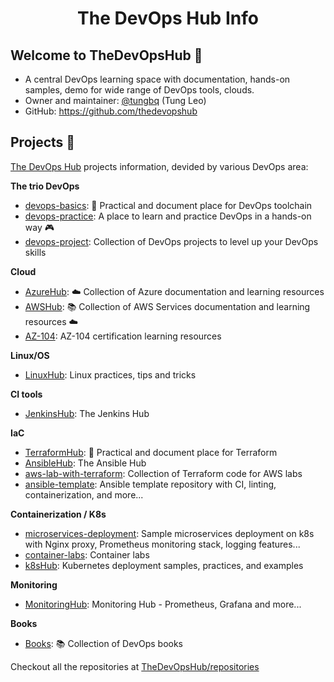<h1 align="center">The DevOps Hub Info</h1>

## Welcome to TheDevOpsHub 👋
- A central DevOps learning space with documentation, hands-on samples, demo for wide range of DevOps tools, clouds.
- Owner and maintainer: [@tungbq](https://github.com/tungbq) (Tung Leo)
- GitHub: https://github.com/thedevopshub

## Projects 🔖
[The DevOps Hub](https://github.com/thedevopshub) projects information, devided by various DevOps area:

**The trio DevOps**
- [devops-basics](https://github.com/tungbq/devops-basics): 🚀 Practical and document place for DevOps toolchain
- [devops-practice](https://github.com/tungbq/devops-practice): A place to learn and practice DevOps in a hands-on way 🎮
- [devops-project](https://github.com/tungbq/devops-project): Collection of DevOps projects to level up your DevOps skills

**Cloud**
- [AzureHub](https://github.com/TheDevOpsHub/AzureHub): ☁️ Collection of Azure documentation and learning resources
- [AWSHub](https://github.com/tungbq/AWSHub): 📚 Collection of AWS Services documentation and learning resources ☁️
- [AZ-104](https://github.com/TheDevOpsHub/AZ-104): AZ-104 certification learning resources

**Linux/OS**
- [LinuxHub](https://github.com/TheDevOpsHub/LinuxHub): Linux practices, tips and tricks

**CI tools**
- [JenkinsHub](https://github.com/TheDevOpsHub/JenkinsHub): The Jenkins Hub

**IaC**
- [TerraformHub](https://github.com/TheDevOpsHub/TerraformHub): 🚀 Practical and document place for Terraform
- [AnsibleHub](https://github.com/TheDevOpsHub/AnsibleHub): The Ansible Hub
- [aws-lab-with-terraform](https://github.com/tungbq/aws-lab-with-terraform): Collection of Terraform code for AWS labs
- [ansible-template](https://github.com/TheDevOpsHub/ansible-template): Ansible template repository with CI, linting, containerization, and more...

**Containerization / K8s**
- [microservices-deployment](https://github.com/TheDevOpsHub/microservices-deployment): Sample microservices deployment on k8s with Nginx proxy, Prometheus monitoring stack, logging features...
- [container-labs](https://github.com/TheDevOpsHub/container-labs): Container labs
- [k8sHub](https://github.com/tungbq/k8sHub): Kubernetes deployment samples, practices, and examples

**Monitoring**
- [MonitoringHub](https://github.com/TheDevOpsHub/MonitoringHub): Monitoring Hub - Prometheus, Grafana and more...

**Books**
- [Books](https://github.com/TheDevOpsHub/Books): 📚 Collection of DevOps books

Checkout all the repositories at [TheDevOpsHub/repositories](https://github.com/orgs/TheDevOpsHub/repositories)
